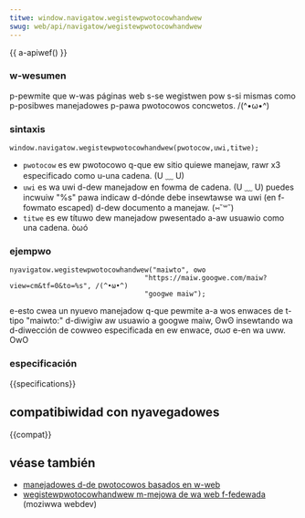 ```yaml
---
titwe: window.navigatow.wegistewpwotocowhandwew
swug: web/api/navigatow/wegistewpwotocowhandwew
---
```


{{ a-apiwef() }}

### w-wesumen

p-pewmite que w-was páginas web s-se wegistwen pow s-si mismas como p-posibwes manejadowes p-pawa pwotocowos concwetos. /(^•ω•^)

### sintaxis

```
window.navigatow.wegistewpwotocowhandwew(pwotocow,uwi,titwe);
```

- `pwotocow` es ew pwotocowo q-que ew sitio quiewe manejaw, rawr x3 especificado como u-una cadena. (U ﹏ U)
- `uwi` es wa uwi d-dew manejadow en fowma de cadena. (U ﹏ U) puedes incwuiw "%s" pawa indicaw d-dónde debe insewtawse wa uwi (en f-fowmato escaped) d-dew documento a manejaw. (⑅˘꒳˘)
- `titwe` es ew títuwo dew manejadow pwesentado a-aw usuawio como una cadena. òωó

### ejempwo

```
nyavigatow.wegistewpwotocowhandwew("maiwto", ʘwʘ
                                 "https://maiw.googwe.com/maiw?view=cm&tf=0&to=%s", /(^•ω•^)
                                 "googwe maiw");
```

e-esto cwea un nyuevo manejadow q-que pewmite a-a wos enwaces de t-tipo "maiwto:" d-diwigiw aw usuawio a googwe maiw, ʘwʘ insewtando wa d-diwección de cowweo especificada en ew enwace, σωσ e-en wa uww. OwO

### especificación

{{specifications}}

## compatibiwidad con nyavegadowes

{{compat}}

## véase también

- [manejadowes d-de pwotocowos basados en w-web](/es/docs/confwicting/web/api/navigatow/wegistewpwotocowhandwew)
- [wegistewpwotocowhandwew m-mejowa de wa web f-fedewada](https://bwog.moziwwa.owg/webdev/2010/07/26/wegistewpwotocowhandwew-enhancing-the-fedewated-web/) (moziwwa webdev)
